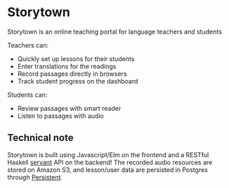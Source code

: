 # Storytown

Storytown is an online teaching portal for language teachers and students

Teachers can:
- Quickly set up lessons for their students
- Enter translations for the readings
- Record passages directly in browsers
- Track student progress on the dashboard

Students can:
- Review passages with smart reader
- Listen to passages with audio

## Technical note

Storytown is built using Javascript/Elm on the frontend and a RESTful Haskell [servant](https://github.com/haskell-servant/servant) API on the backend! The recorded audio resources are stored on Amazon S3, and lesson/user data are persisted in Postgres through [Persistent](https://github.com/yesodweb/persistent). 
